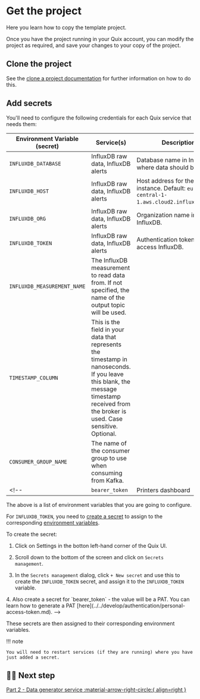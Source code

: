 # Get the project

Here you learn how to copy the template project. 

Once you have the project running in your Quix account, you can modify the project as required, and save your changes to your copy of the project. 

## Clone the project

See the [clone a project documentation](../../create/clone-project.md) for further information on how to do this.

## Add secrets

You'll need to configure the following credentials for each Quix service that needs them:

| Environment Variable (secret) | Service(s) | Description|
|---|---|---|
| `INFLUXDB_DATABASE` | InfluxDB raw data, InfluxDB alerts | Database name in InfluxDB where data should be stored. |
| `INFLUXDB_HOST` | InfluxDB raw data, InfluxDB alerts | Host address for the InfluxDB instance. Default: `eu-central-1-1.aws.cloud2.influxdata.com`. |
| `INFLUXDB_ORG` | InfluxDB raw data, InfluxDB alerts | Organization name in InfluxDB. |
| `INFLUXDB_TOKEN` | InfluxDB raw data, InfluxDB alerts | Authentication token to access InfluxDB. |
| `INFLUXDB_MEASUREMENT_NAME` | The InfluxDB measurement to read data from. If not specified, the name of the output topic will be used. |
| `TIMESTAMP_COLUMN` | This is the field in your data that represents the timestamp in nanoseconds. If you leave this blank, the message timestamp received from the broker is used. Case sensitive. Optional. |
| `CONSUMER_GROUP_NAME` | The name of the consumer group to use when consuming from Kafka. |
<!--| `bearer_token` | Printers dashboard | A [PAT](../../develop/authentication/personal-access-token.md) that the web app uses to authenticate the Streaming Reader API. |-->

The above is a list of environment variables that you are going to configure.

For `INFLUXDB_TOKEN`, you need to [create a secret](../../deploy/secrets-management.md) to assign to the corresponding [environment variables](../../deploy/environment-variables.md).

To create the secret:

1. Click on Settings in the botton left-hand corner of the Quix UI.

2. Scroll down to the bottom of the screen and click on `Secrets management`.

3. In the `Secrets management` dialog, click `+ New secret` and use this to create the `INFLUXDB_TOKEN` secret, and assign it to the `INFLUXDB_TOKEN` variable.

<!-->
4. Also create a secret for `bearer_token` - the value will be a PAT. You can learn how to generate a PAT [here](../../develop/authentication/personal-access-token.md).
-->

These secrets are then assigned to their corresponding environment variables.

!!! note

    You will need to restart services (if they are running) where you have just added a secret.

## 🏃‍♀️ Next step

[Part 2 - Data generator service :material-arrow-right-circle:{ align=right }](./data-generator.md)

